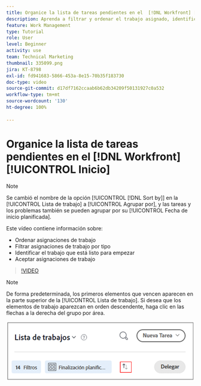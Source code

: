 ```yaml
---
title: Organice la lista de tareas pendientes en el  [!DNL Workfront] [!UICONTROL Inicio]
description: Aprenda a filtrar y ordenar el trabajo asignado, identificar el trabajo listo para iniciarse y aceptar asignaciones de trabajo en [!DNL  Workfront].
feature: Work Management
type: Tutorial
role: User
level: Beginner
activity: use
team: Technical Marketing
thumbnail: 335099.png
jira: KT-8798
exl-id: fd941683-5866-453a-8e15-70b35f183730
doc-type: video
source-git-commit: d17df7162ccaab6b62db34209f50131927c0a532
workflow-type: tm+mt
source-wordcount: '130'
ht-degree: 100%

---
```


# Organice la lista de tareas pendientes en el [!DNL Workfront] [!UICONTROL Inicio]

>[!NOTE]
>
>Se cambió el nombre de la opción [!UICONTROL [!DNL Sort by]] en la [!UICONTROL Lista de trabajo] a [!UICONTROL Agrupar por], y las tareas y los problemas también se pueden agrupar por su [!UICONTROL Fecha de inicio planificada].

Este vídeo contiene información sobre:

* Ordenar asignaciones de trabajo
* Filtrar asignaciones de trabajo por tipo
* Identificar el trabajo que está listo para empezar
* Aceptar asignaciones de trabajo

>[!VIDEO](https://video.tv.adobe.com/v/335099/?quality=12&learn=on&enablevpops)

>[!NOTE]
>
>De forma predeterminada, los primeros elementos que vencen aparecen en la parte superior de la [!UICONTROL Lista de trabajo]. Si desea que los elementos de trabajo aparezcan en orden descendente, haga clic en las flechas a la derecha del grupo por área.

![Imagen de una pantalla que muestra la lista de trabajo agrupada por fecha de vencimiento.](assets/work-list-arrows.png)
